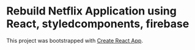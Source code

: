 # Rebuild Netflix Application using React, styledcomponents, firebase

This project was bootstrapped with [Create React App](https://github.com/facebook/create-react-app).

